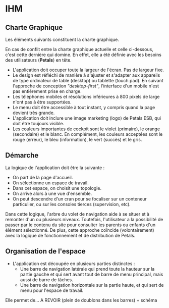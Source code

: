 # IHM

## Charte Graphique

Les éléments suivants constituent la charte graphique.

En cas de conflit entre la charte graphique actuelle et celle ci-dessous, c'est cette dernière qui domine. En effet, elle a été définie avec les besoins des utilisateurs (**Petals**) en tête.

* L'application doit occuper toute la largeur de l'écran. Pas de largeur fixe.
* Le design est réfléchi de manière à s'ajuster et s'adapter aux appareils de type ordinateur de table (desktop) ou tablette (touch pad). En suivant l'approche de conception _"desktop-first"_, l'interface d'un mobile n'est pas entièrement prise en charge.
* Les téléphones mobiles et résolutions inférieures à 800 pixels de large n'ont pas à être supportées.
* Le menu doit être accessible à tout instant, y compris quand la page devient très grande.
* L'application doit inclure une image marketing (logo) de Petals ESB, qui doit être toujours visible.
* Les couleurs importantes de cockpit sont le violet \(primaire\), le orange \(secondaire\) et le blanc. En complément, les couleurs acceptées sont le rouge \(erreur\), le bleu \(information\), le vert \(succès\) et le gris.


## Démarche

La logique de l'application doit être la suivante :

* On part de la page d'accueil.
* On sélectionne un espace de travail.
* Dans cet espace, on choisit une topologie.
* On arrive alors à une vue d'ensemble.
* On peut descendre d'un cran pour se focaliser sur un conteneur particulier, ou sur les consoles tierces (supervision, etc).

Dans cette logique, l'arbre du volet de navigation aide à se situer et à remonter d'un ou plusieurs niveaux. Toutefois, l'utilisateur a la possibilité de passer par le contenu du site pour consulter les parents ou enfants d'un élément sélectionné. De plus, cette approche coïncide (volontairement) avec la logique de fonctionnement et de distribution de Petals.


## Organisation de l'espace

* L'application est découpée en plusieurs parties distinctes :
  * Une barre de navigation latérale qui prend toute la hauteur sur la partie gauche et qui sert avant tout de barre de menu principal, mais aussi de barre de tâches.
  * Une barre de navigation horizontale sur la partie haute, et qui sert de menu pour l'espace de travail.

Elle permet de...
A REVOIR (plein de doublons dans les barres) + schéma
 